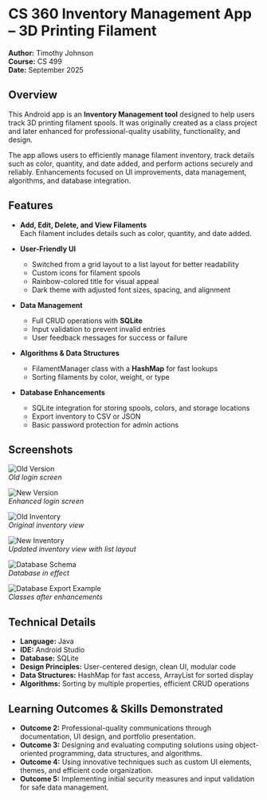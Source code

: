 # CS 360 Inventory Management App – 3D Printing Filament

**Author:** Timothy Johnson  
**Course:** CS 499  
**Date:** September 2025  

## Overview
This Android app is an **Inventory Management tool** designed to help users track 3D printing filament spools. It was originally created as a class project and later enhanced for professional-quality usability, functionality, and design.  

The app allows users to efficiently manage filament inventory, track details such as color, quantity, and date added, and perform actions securely and reliably. Enhancements focused on UI improvements, data management, algorithms, and database integration.

## Features
- **Add, Edit, Delete, and View Filaments**  
  Each filament includes details such as color, quantity, and date added.

- **User-Friendly UI**  
  - Switched from a grid layout to a list layout for better readability  
  - Custom icons for filament spools  
  - Rainbow-colored title for visual appeal  
  - Dark theme with adjusted font sizes, spacing, and alignment  

- **Data Management**  
  - Full CRUD operations with **SQLite**  
  - Input validation to prevent invalid entries  
  - User feedback messages for success or failure  

- **Algorithms & Data Structures**  
  - FilamentManager class with a **HashMap** for fast lookups  
  - Sorting filaments by color, weight, or type  

- **Database Enhancements**  
  - SQLite integration for storing spools, colors, and storage locations  
  - Export inventory to CSV or JSON  
  - Basic password protection for admin actions  

## Screenshots
![Old Version](images/old1.png)  
*Old login screen*  

![New Version](images/new1.png)  
*Enhanced login screen*  

![Old Inventory](images/old2.png)  
*Original inventory view*  

![New Inventory](images/new2.png)  
*Updated inventory view with list layout*  

![Database Schema](images/newnewnew.png)  
*Database in effect*  

![Database Export Example](images/databasehelper.png)  
*Classes after enhancements*  

## Technical Details
- **Language:** Java  
- **IDE:** Android Studio  
- **Database:** SQLite  
- **Design Principles:** User-centered design, clean UI, modular code  
- **Data Structures:** HashMap for fast access, ArrayList for sorted display  
- **Algorithms:** Sorting by multiple properties, efficient CRUD operations  

## Learning Outcomes & Skills Demonstrated
- **Outcome 2:** Professional-quality communications through documentation, UI design, and portfolio presentation.  
- **Outcome 3:** Designing and evaluating computing solutions using object-oriented programming, data structures, and algorithms.  
- **Outcome 4:** Using innovative techniques such as custom UI elements, themes, and efficient code organization.  
- **Outcome 5:** Implementing initial security measures and input validation for safe data management.  
